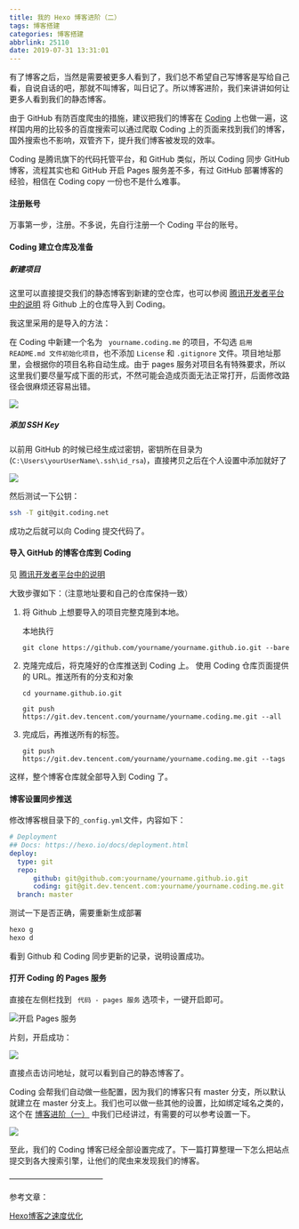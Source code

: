 ```yaml
---
title: 我的 Hexo 博客进阶（二）
tags: 博客搭建
categories: 博客搭建
abbrlink: 25110
date: 2019-07-31 13:31:01
---
```




有了博客之后，当然是需要被更多人看到了，我们总不希望自己写博客是写给自己看，自说自话的吧，那就不叫博客，叫日记了。所以博客进阶，我们来讲讲如何让更多人看到我们的静态博客。

由于 GitHub 有防百度爬虫的措施，建议把我们的博客在 [Coding](https://coding.net/) 上也做一遍，这样国内用的比较多的百度搜索可以通过爬取 Coding 上的页面来找到我们的博客，国外搜索也不影响，双管齐下，提升我们博客被发现的效率。

Coding 是腾讯旗下的代码托管平台，和 GitHub 类似，所以 Coding 同步 GitHub 博客，流程其实也和 GitHub 开启 Pages 服务差不多，有过 GitHub 部署博客的经验，相信在 Coding copy 一份也不是什么难事。



#### 注册账号

万事第一步，注册。不多说，先自行注册一个 Coding 平台的账号。



#### Coding 建立仓库及准备

##### 新建项目

这里可以直接提交我们的静态博客到新建的空仓库，也可以参阅 [腾讯开发者平台中的说明](https://dev.tencent.com/help/git-import-tencentcloud) 将 Github 上的仓库导入到 Coding。

我这里采用的是导入的方法：

在 Coding 中新建一个名为 ` yourname.coding.me` 的项目，不勾选 `启用 README.md 文件初始化项目`，也不添加 `License` 和 `.gitignore` 文件。项目地址那里，会根据你的项目名称自动生成。由于 pages 服务对项目名有特殊要求，所以这里我们要尽量写成下面的形式，不然可能会造成页面无法正常打开，后面修改路径会很麻烦还容易出错。

![](http://image.tubbodetang.site/blog_adv_2_10.png)



##### 添加 SSH Key 

以前用 GitHub 的时候已经生成过密钥，密钥所在目录为(`C:\Users\yourUserName\.ssh\id_rsa`)，直接拷贝之后在个人设置中添加就好了

![](http://image.tubbodetang.site/blog_adv_2_9.png)

然后测试一下公钥：

```bash
ssh -T git@git.coding.net
```

成功之后就可以向 Coding 提交代码了。



#### 导入 GitHub 的博客仓库到 Coding

见 [腾讯开发者平台中的说明](https://dev.tencent.com/help/git-import-tencentcloud) 

大致步骤如下：（注意地址要和自己的仓库保持一致）

1. 将 Github 上想要导入的项目完整克隆到本地。

   本地执行

   ``` 
   git clone https://github.com/yourname/yourname.github.io.git --bare
   ```

2. 克隆完成后，将克隆好的仓库推送到 Coding 上。
   使用 Coding 仓库页面提供的 URL。推送所有的分支和对象

   ```
   cd yourname.github.io.git
   
   git push https://git.dev.tencent.com/yourname/yourname.coding.me.git --all
   ```

3. 完成后，再推送所有的标签。

   ``` 
   git push https://git.dev.tencent.com/yourname/yourname.coding.me.git --tags
   ```


这样，整个博客仓库就全部导入到 Coding 了。



#### 博客设置同步推送

修改博客根目录下的`_config.yml`文件，内容如下：

```yaml
# Deployment
## Docs: https://hexo.io/docs/deployment.html
deploy:
  type: git
  repo: 
      github: git@github.com:yourname/yourname.github.io.git
      coding: git@git.dev.tencent.com:yourname/yourname.coding.me.git
  branch: master
```

测试一下是否正确，需要重新生成部署

```bash
hexo g
hexo d
```

看到 Github 和 Coding 同步更新的记录，说明设置成功。



#### 打开 Coding 的 Pages 服务

直接在左侧栏找到 ``` 代码 - pages 服务``` 选项卡，一键开启即可。

![开启 Pages 服务](http://image.tubbodetang.site/blog_adv_2_12.png)

片刻，开启成功：

![](http://image.tubbodetang.site/blog_adv_2_13.png)

直接点击访问地址，就可以看到自己的静态博客了。

Coding 会帮我们自动做一些配置，因为我们的博客只有 master 分支，所以默认就建立在 master 分支上。我们也可以做一些其他的设置，比如绑定域名之类的，这个在 [博客进阶（一）]() 中我们已经讲过，有需要的可以参考设置一下。

![](http://image.tubbodetang.site/blog_adv_2_11.png)



至此，我们的 Coding 博客已经全部设置完成了。下一篇打算整理一下怎么把站点提交到各大搜索引擎，让他们的爬虫来发现我们的博客。





————————————

参考文章：

[Hexo博客之速度优化](http://fengdi.org/2017/08/07/Hexo%E5%8D%9A%E5%AE%A2%E4%B9%8B%E9%80%9F%E5%BA%A6%E4%BC%98%E5%8C%96.html)

